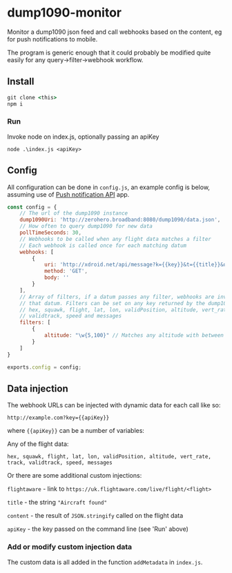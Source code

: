 # dump1090-monitor
Monitor a dump1090 json feed and call webhooks based on the content, eg for push notifications to mobile.

The program is generic enough that it could probably be modified quite easily for any query->filter->webhook workflow.


## Install

```cmd
git clone <this>
npm i
```

### Run

Invoke node on index.js, optionally passing an apiKey

`node .\index.js <apiKey>`


## Config

All configuration can be done in `config.js`, an example config is below, assuming use of [Push notification API](https://play.google.com/store/apps/details?id=net.xdroid.pn&hl=en_GB&gl=US) app.

```JavaScript
const config = {
    // The url of the dump1090 instance
    dump1090Uri: 'http://zerohero.broadband:8080/dump1090/data.json',
    // How often to query dump1090 for new data
    pollTimeSeconds: 30,
    // Webhooks to be called when any flight data matches a filter
    // Each webhook is called once for each matching datum
    webhooks: [
        {
            uri: 'http://xdroid.net/api/message?k={{key}}&t={{title}}&u={{flightaware}}&c={{content}}',
            method: 'GET',
            body: ''
        }
    ],
    // Array of filters, if a datum passes any filter, webhooks are invoked for
    // that datum. Filters can be set on any key returned by the dump1090 json:
    // hex, squawk, flight, lat, lon, validPosition, altitude, vert_rate, track,
    // validtrack, speed and messages
    filters: [
        {
            altitude: "\w{5,100}" // Matches any altitude with between 5 and 100 digits (alt) > 9999)
        }
    ]
}

exports.config = config;
```


## Data injection

The webhook URLs can be injected with dynamic data for each call like so: 

`http://example.com?key={{apiKey}}`

where `{{apiKey}}` can be a number of variables:

Any of the flight data:

`hex, squawk, flight, lat, lon, validPosition, altitude, vert_rate, track, validtrack, speed, messages`

Or there are some additional custom injections:

`flightaware` - link to `https://uk.flightaware.com/live/flight/<flight>`

`title` - the string `"Aircraft found"`

`content` - the result of `JSON.stringify` called on the flight data

`apiKey` - the key passed on the command line (see 'Run' above)

### Add or modify custom injection data

The custom data is all added in the function `addMetadata` in `index.js`.